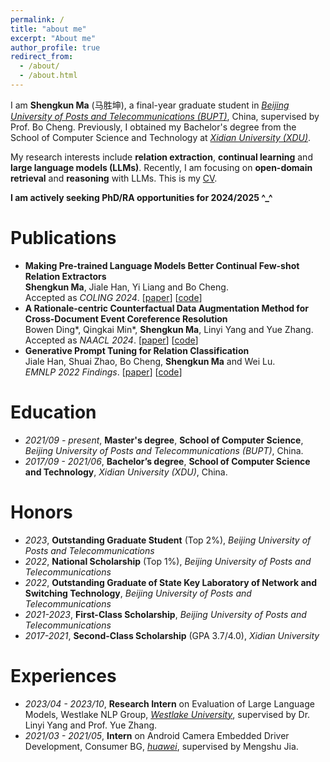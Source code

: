 ```yaml
---
permalink: /
title: "about me"
excerpt: "About me"
author_profile: true
redirect_from: 
  - /about/
  - /about.html
---
```


I am **Shengkun Ma** (马胜坤), a final-year graduate student in *[Beijing University of Posts and Telecommunications (BUPT)](https://www.bupt.edu.cn/)*, China, supervised by Prof. Bo Cheng.
Previously, I obtained my Bachelor's degree from the School of Computer Science and Technology at *[Xidian University (XDU)](https://www.xidian.edu.cn/)*.

My research interests include **relation extraction**, **continual learning** and **large language models (LLMs)**.
Recently, I am focusing on **open-domain retrieval** and **reasoning** with LLMs.
This is my [CV](https://mashengkun.github.io/files/ShengkunMa_CV.pdf).

**I am actively seeking PhD/RA opportunities for 2024/2025 ^_^**


Publications
======
- **Making Pre-trained Language Models Better Continual Few-shot Relation Extractors**
<br />**Shengkun Ma**, Jiale Han, Yi Liang and Bo Cheng.
<br />Accepted as *COLING 2024*.  \[[paper](https://arxiv.org/abs/2402.15713)\] \[[code](https://github.com/mashengkun/CPL)\]
- **A Rationale-centric Counterfactual Data Augmentation Method for Cross-Document Event Coreference Resolution**
<br />Bowen Ding\*, Qingkai Min\*, **Shengkun Ma**, Linyi Yang and Yue Zhang.
<br />Accepted as *NAACL 2024*. \[[paper](https://arxiv.org/abs/2404.01921)\] \[[code](https://github.com/Danield21/Rationale4CDECR)\]  
- **Generative Prompt Tuning for Relation Classification** 
<br />Jiale Han, Shuai Zhao, Bo Cheng, **Shengkun Ma** and Wei Lu.
<br />*EMNLP 2022 Findings*.   \[[paper](https://arxiv.org/abs/2210.12435)\]  \[[code](https://github.com/hanjiale/GenPT)\]  


Education
======
- *2021/09 - present*, **Master's degree**, **School of Computer Science**, *Beijing University of Posts and Telecommunications (BUPT)*, China.
- *2017/09 - 2021/06*, **Bachelor’s degree**, **School of Computer Science and Technology**, *Xidian University (XDU)*, China.

Honors
======
- *2023*, **Outstanding Graduate Student** (Top 2%), *Beijing University of Posts and Telecommunications*
- *2022*, **National Scholarship** (Top 1%), *Beijing University of Posts and Telecommunications*
- *2022*, **Outstanding Graduate of State Key Laboratory of Network and Switching Technology**, *Beijing University of Posts and Telecommunications*
- *2021-2023*, **First-Class Scholarship**, *Beijing University of Posts and Telecommunications*
- *2017-2021*, **Second-Class Scholarship** (GPA 3.7/4.0), *Xidian University*

Experiences
======
- *2023/04 - 2023/10*, **Research Intern** on Evaluation of Large Language Models, Westlake NLP Group, *[Westlake University](https://en.westlake.edu.cn/)*, supervised by Dr. Linyi Yang and Prof. Yue Zhang.
- *2021/03 - 2021/05*, **Intern** on Android Camera Embedded Driver Development, Consumer BG, *[huawei](http://www.huawei.com.cn/)*, supervised by Mengshu Jia.


<!-- <a href="https://info.flagcounter.com/0wyG"><img src="https://s11.flagcounter.com/count2/0wyG/bg_FFFFFF/txt_000000/border_CCCCCC/columns_2/maxflags_10/viewers_0/labels_0/pageviews_0/flags_0/percent_0/" alt="Flag Counter" border="0"></a>
 -->

<!-- 
<script type="text/javascript" id="clustrmaps" src="//clustrmaps.com/map_v2.js?d=bALa26JNgLmkaivAZEk7F5Qk4kVH83z0WAlhEsUq4yM&cl=ffffff&w=a"></script>
 -->